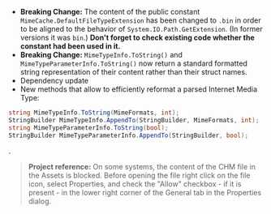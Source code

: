 ﻿- **Breaking Change:** The content of the public constant `MimeCache.DefaultFileTypeExtension` 
has been changed to `.bin` in order to be aligned to the behavior of `System.IO.Path.GetExtension`. (In former versions it was `bin`.) **Don't forget to check existing code whether the constant had been used in it.**
- **Breaking Change:** `MimeTypeInfo.ToString()` and `MimeTypeParameterInfo.ToString()` now return
a standard formatted string representation of their content rather than their struct names.
- Dependency update
- New methods that allow to efficiently reformat a parsed Internet Media Type:
```csharp
string MimeTypeInfo.ToString(MimeFormats, int);
StringBuilder MimeTypeInfo.AppendTo(StringBuilder, MimeFormats, int);
string MimeTypeParameterInfo.ToString(bool);
StringBuilder MimeTypeParameterInfo.AppendTo(StringBuilder, bool);
```
.

>**Project reference:** On some systems, the content of the CHM file in the Assets is blocked. Before opening the file right click on the file icon, select Properties, and check the "Allow" checkbox - if it is present - in the lower right corner of the General tab in the Properties dialog.